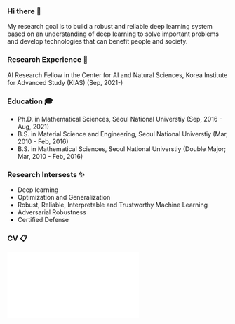 ### Hi there 👋

My research goal is to build a robust and reliable deep learning system based on an understanding of deep learning to solve important problems and develop technologies that can benefit people and society.

### Research Experience 🌱
AI Research Fellow in the Center for AI and Natural Sciences, Korea Institute for Advanced Study (KIAS) (Sep, 2021-)

### Education 🎓
- Ph.D. in Mathematical Sciences, Seoul National Universtiy (Sep, 2016 - Aug, 2021)
- B.S. in Material Science and Engineering, Seoul National Universtiy (Mar, 2010 - Feb, 2016)
- B.S. in Mathematical Sciences, Seoul National Universtiy (Double Major; Mar, 2010 - Feb, 2016)

### Research Intersests ✨
- Deep learning
- Optimization and Generalization
- Robust, Reliable, Interpretable and Trustworthy Machine Learning
- Adversarial Robustness
- Certified Defense

### CV 📋
![CV](cv.pdf)

<!--
**sungyoon-lee/sungyoon-lee** is a ✨ _special_ ✨ repository because its `README.md` (this file) appears on your GitHub profile.

Here are some ideas to get you started:

- 🔭 I’m currently working on ...
- 🌱 I’m currently learning ...
- 👯 I’m looking to collaborate on ...
- 🤔 I’m looking for help with ...
- 💬 Ask me about ...
- 📫 How to reach me: ...
- 😄 Pronouns: ...
- ⚡ Fun fact: ...
-->

